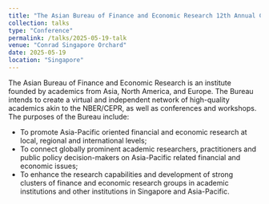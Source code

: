 ```yaml
---
title: "The Asian Bureau of Finance and Economic Research 12th Annual Conference"
collection: talks
type: "Conference"
permalink: /talks/2025-05-19-talk
venue: "Conrad Singapore Orchard"
date: 2025-05-19
location: "Singapore"
---
```


The Asian Bureau of Finance and Economic Research is an institute founded by academics from Asia, North America, and Europe. The Bureau intends to create a virtual and independent network of high-quality academics akin to the NBER/CEPR, as well as conferences and workshops. The purposes of the Bureau include:

- To promote Asia-Pacific oriented financial and economic research at local, regional and international levels;
- To connect globally prominent academic researchers, practitioners and public policy decision-makers on Asia-Pacific related financial and economic issues;
- To enhance the research capabilities and development of strong clusters of finance and economic research groups in academic institutions and other institutions in Singapore and Asia-Pacific.
